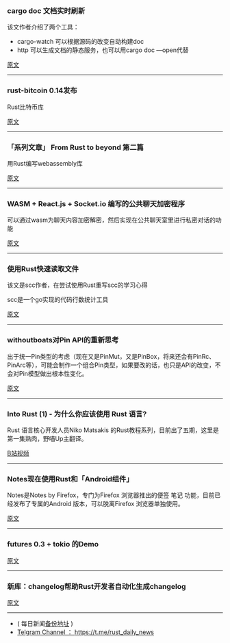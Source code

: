 ### cargo doc 文档实时刷新

该文作者介绍了两个工具：

- cargo-watch 可以根据源码的改变自动构建doc
- http 可以生成文档的静态服务，也可以用cargo doc —open代替

[原文](http://benjamincongdon.me/blog/2018/08/22/Live-Refreshing-Cargo-Docs/)

---

### rust-bitcoin 0.14发布

Rust比特币库

[原文](https://github.com/rust-bitcoin/rust-bitcoin/blob/master/CHANGELOG.md#0140---2018-08-22)

---

### 「系列文章」 From Rust to beyond 第二篇

用Rust编写webassembly库

[原文](https://mnt.io/2018/08/22/from-rust-to-beyond-the-webassembly-galaxy/)

---

### WASM + React.js + Socket.io 编写的公共聊天加密程序

可以通过wasm为聊天内容加密解密，然后实现在公共聊天室里进行私密对话的功能

[原文](https://www.reddit.com/r/rust/comments/99j576/wasm_reactjs_socketio_fun_a_public_chat/)

---

### 使用Rust快速读取文件

该文是scc作者，在尝试使用Rust重写scc的学习心得

scc是一个go实现的代码行数统计工具

[原文](https://boyter.org/posts/reading-files-quickly-in-rust/)

---

### withoutboats对Pin API的重新思考

出于统一Pin类型的考虑（现在又是PinMut，又是PinBox，将来还会有PinRc、PinArc等），可能会制作一个组合Pin类型，如果要改的话，也只是API的改变，不会对Pin模型做出根本性变化。

[原文](https://boats.gitlab.io/blog/post/rethinking-pin/)

---

### Into Rust (1) - 为什么你应该使用 Rust 语言?

Rust 语言核心开发人员Niko Matsakis 的Rust教程系列，目前出了五期，这里是第一集熟肉，野喵Up主翻译。

[B站视频](https://www.bilibili.com/video/av30066131)

---

### Notes现在使用Rust和「Android组件」

Notes是Notes by Firefox，专门为Firefox 浏览器推出的便签 笔记 功能，目前已经发布了专属的Android 版本，可以脱离Firefox 浏览器单独使用。

[原文](https://medium.com/firefox-test-pilot/notes-now-uses-rust-android-components-4809af1e4172)

---

### futures 0.3 + tokio 的Demo

[原文](https://github.com/polachok/gdax/)

---

### 新库：changelog帮助Rust开发者自动化生成changelog

[原文](https://github.com/yoshuawuyts/changelog)

---

- ( 每日新闻[备份地址](https://github.com/RustStudy/rust_daily_news) )
- [Telgram Channel ： https://t.me/rust_daily_news ](https://t.me/rust_daily_news )
